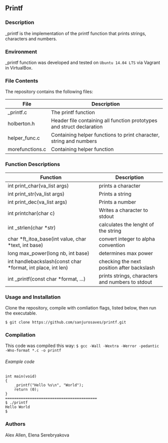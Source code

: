 ## Printf
### Description
_printf is the implementation of the printf function that prints strings, characters and numbers.

### Environment
_printf function was developed and tested on `Ubuntu 14.04 LTS` via Vagrant in VirtualBox.

### File Contents
The repository contains the following files:

|   **File**   |   **Description**   |
| -------------- | --------------------- |
| \_printf.c | The printf function |
| holberton.h   | Header file containing all function prototypes and struct declaration |
| helper_func.c | Containing helper functions to print character, string and numbers |
| morefunctions.c | Containing helper function |


### Function Descriptions

| **Function** | **Description** |
| -------------- | ----------------- |
|int print_char(va_list args)|prints a character|
|int print_str(va_list args)|Prints a string|
|int print_dec(va_list args)|Prints a number|
|int printchar(char c)| Writes a character to stdout|
|int _strlen(char *str)|calculates the lenght of the string|
|char *ft_itoa_base(int value, char *text, int base)|convert integer to alpha convention|
|long max_power(long nb, int base)|determines max power|
|int handlebackslash(const char *format, int place, int len)| checking the next position after backslash |
|int _printf(const char *format, ...)|prints strings, characters and numbers to stdout|

### Usage and Installation
Clone the repository, compile with comliation flags, listed below, then run the executable.
```
$ git clone https://github.com/sanjurosaves/printf.git
```
### Compilation
This code was compiled this way:
` $ gcc -Wall -Wextra -Werror -pedantic -Wno-format *.c -o printf `

###### Example code

```
int main(void)
{
	_printf("Hello %s\n", "World");
	return (0);
}
=========================================
$ ./printf
Hello World
$
```

### Authors

Alex Allen, Elena Serebryakova
